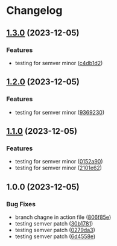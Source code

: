 # Changelog

## [1.3.0](https://github.com/DhyeyB/electron-app-demo/compare/v1.2.0...v1.3.0) (2023-12-05)


### Features

* testing for semver minor ([c4db1d2](https://github.com/DhyeyB/electron-app-demo/commit/c4db1d2350d4f0c75cf40eea36b1f567d1c3eedb))

## [1.2.0](https://github.com/DhyeyB/electron-app-demo/compare/v1.1.0...v1.2.0) (2023-12-05)


### Features

* testing for semver minor ([9369230](https://github.com/DhyeyB/electron-app-demo/commit/93692304fe3dae1ce9bf510ef2f5902e33fbedd0))

## [1.1.0](https://github.com/DhyeyB/electron-app-demo/compare/v1.0.0...v1.1.0) (2023-12-05)


### Features

* testing for semver minor ([0152a90](https://github.com/DhyeyB/electron-app-demo/commit/0152a906635a1d9d32757a409d9faa170fa40a25))
* testing for semver minor ([2101e62](https://github.com/DhyeyB/electron-app-demo/commit/2101e6275fa323dbe75c208770269864b7e39dad))

## 1.0.0 (2023-12-05)


### Bug Fixes

* branch chagne in action file ([806f85e](https://github.com/DhyeyB/electron-app-demo/commit/806f85e6bd2b054d5f1ae880881eea2433819bda))
* testing semver patch ([30b1781](https://github.com/DhyeyB/electron-app-demo/commit/30b1781b9658f57970e3d7f612e3656b9b6f2e23))
* testing semver patch ([0279da3](https://github.com/DhyeyB/electron-app-demo/commit/0279da33998e4d68f5e0a8ffe0858dd3be248a68))
* testing semver patch ([6d4558e](https://github.com/DhyeyB/electron-app-demo/commit/6d4558e3149f13a1e21797a3754e70a5304fa485))
